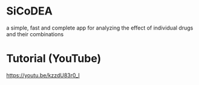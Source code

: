 # SiCoDEA
a simple, fast and complete app for analyzing the effect of individual drugs and their combinations

# Tutorial (YouTube)
https://youtu.be/kzzdU83r0_I

